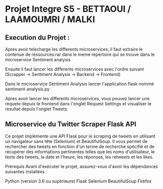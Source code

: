 # Projet Integre S5 - BETTAOUI / LAAMOUMRI / MALKI

## Execution du Projet :

Apres avoir telecharge les differents microservices, il faut extraire le contenue de ressources.rar dans le meme repertoire qui se trouve dans le microservice Sentiment analysis

Ensuite il faut lancer les differents microservices avec l'ordre suivant (Scrapper -> Sentiment Analysis -> Backend -> Frontend)

Dans le microservice Sentiment Analysis lancer l'application flask nommé sentiment-analysis.py

Apres avoir lancer les differents microservices, vous pouvez lancer une requete depuis le frontend dans l'onglet Request Settings et visualiser le resultat depuis l'onglet Tweets.


## Microservice du Twitter Scraper Flask API

Ce projet implémente une API Flask pour le scraping de tweets en utilisant un navigateur sans tête (Selenium) et BeautifulSoup. Il vous permet de rechercher des tweets en fonction d'un terme de recherche spécifié et de récupérer des informations pertinentes telles que les noms d'utilisateur, le texte des tweets, la date et l'heure, les réponses, les retweets et les likes.

Prérequis
Avant d'exécuter le projet, assurez-vous d'avoir les dépendances suivantes installées :

  Python (version 3.6 ou supérieure)
  Flask
  Selenium
  BeautifulSoup
  Firefox 

